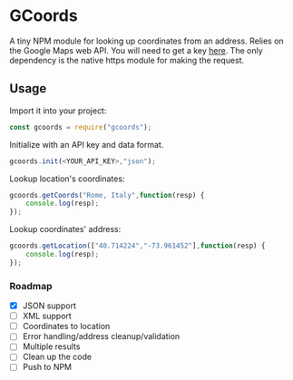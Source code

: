 # GCoords

A tiny NPM module for looking up coordinates from an address. Relies on the Google Maps web API. You will need to get a key [here](https://developers.google.com/maps/web/). The only dependency is the native https module for making the request.

## Usage

Import it into your project:

```javascript
const gcoords = require("gcoords");
```

Initialize with an API key and data format.

```javascript
gcoords.init(<YOUR_API_KEY>,"json");
```

Lookup location's coordinates:

```javascript
gcoords.getCoords("Rome, Italy",function(resp) {
	console.log(resp);
});
```

Lookup coordinates' address:

````javascript
gcoords.getLocation(["40.714224","-73.961452"],function(resp) {
	console.log(resp);
});
````

### Roadmap
 - [x] JSON support
 - [ ] XML support
 - [ ] Coordinates to location
 - [ ] Error handling/address cleanup/validation
 - [ ] Multiple results
 - [ ] Clean up the code
 - [ ] Push to NPM